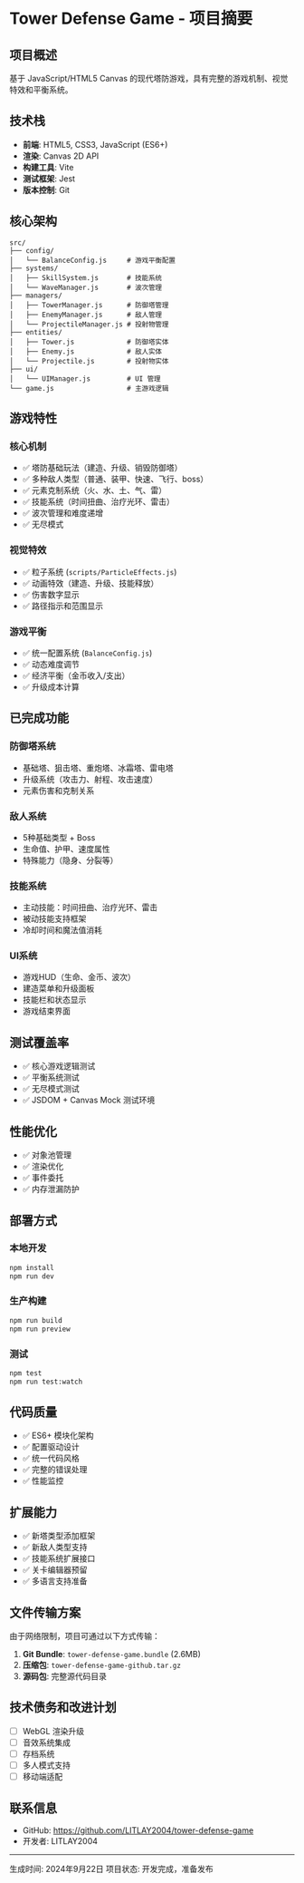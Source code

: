 # Tower Defense Game - 项目摘要

## 项目概述
基于 JavaScript/HTML5 Canvas 的现代塔防游戏，具有完整的游戏机制、视觉特效和平衡系统。

## 技术栈
- **前端**: HTML5, CSS3, JavaScript (ES6+)
- **渲染**: Canvas 2D API
- **构建工具**: Vite
- **测试框架**: Jest
- **版本控制**: Git

## 核心架构
```
src/
├── config/
│   └── BalanceConfig.js     # 游戏平衡配置
├── systems/
│   ├── SkillSystem.js       # 技能系统
│   └── WaveManager.js       # 波次管理
├── managers/
│   ├── TowerManager.js      # 防御塔管理
│   ├── EnemyManager.js      # 敌人管理
│   └── ProjectileManager.js # 投射物管理
├── entities/
│   ├── Tower.js             # 防御塔实体
│   ├── Enemy.js             # 敌人实体
│   └── Projectile.js        # 投射物实体
├── ui/
│   └── UIManager.js         # UI 管理
└── game.js                  # 主游戏逻辑
```

## 游戏特性

### 核心机制
- ✅ 塔防基础玩法（建造、升级、销毁防御塔）
- ✅ 多种敌人类型（普通、装甲、快速、飞行、boss）
- ✅ 元素克制系统（火、水、土、气、雷）
- ✅ 技能系统（时间扭曲、治疗光环、雷击）
- ✅ 波次管理和难度递增
- ✅ 无尽模式

### 视觉特效
- ✅ 粒子系统 (`scripts/ParticleEffects.js`)
- ✅ 动画特效（建造、升级、技能释放）
- ✅ 伤害数字显示
- ✅ 路径指示和范围显示

### 游戏平衡
- ✅ 统一配置系统 (`BalanceConfig.js`)
- ✅ 动态难度调节
- ✅ 经济平衡（金币收入/支出）
- ✅ 升级成本计算

## 已完成功能

### 防御塔系统
- 基础塔、狙击塔、重炮塔、冰霜塔、雷电塔
- 升级系统（攻击力、射程、攻击速度）
- 元素伤害和克制关系

### 敌人系统  
- 5种基础类型 + Boss
- 生命值、护甲、速度属性
- 特殊能力（隐身、分裂等）

### 技能系统
- 主动技能：时间扭曲、治疗光环、雷击
- 被动技能支持框架
- 冷却时间和魔法值消耗

### UI系统
- 游戏HUD（生命、金币、波次）
- 建造菜单和升级面板
- 技能栏和状态显示
- 游戏结束界面

## 测试覆盖率
- ✅ 核心游戏逻辑测试
- ✅ 平衡系统测试  
- ✅ 无尽模式测试
- ✅ JSDOM + Canvas Mock 测试环境

## 性能优化
- ✅ 对象池管理
- ✅ 渲染优化
- ✅ 事件委托
- ✅ 内存泄漏防护

## 部署方式

### 本地开发
```bash
npm install
npm run dev
```

### 生产构建
```bash
npm run build
npm run preview
```

### 测试
```bash
npm test
npm run test:watch
```

## 代码质量
- ✅ ES6+ 模块化架构
- ✅ 配置驱动设计
- ✅ 统一代码风格
- ✅ 完整的错误处理
- ✅ 性能监控

## 扩展能力
- ✅ 新塔类型添加框架
- ✅ 新敌人类型支持
- ✅ 技能系统扩展接口
- ✅ 关卡编辑器预留
- ✅ 多语言支持准备

## 文件传输方案
由于网络限制，项目可通过以下方式传输：

1. **Git Bundle**: `tower-defense-game.bundle` (2.6MB)
2. **压缩包**: `tower-defense-game-github.tar.gz`
3. **源码包**: 完整源代码目录

## 技术债务和改进计划
- [ ] WebGL 渲染升级
- [ ] 音效系统集成
- [ ] 存档系统
- [ ] 多人模式支持
- [ ] 移动端适配

## 联系信息
- GitHub: https://github.com/LITLAY2004/tower-defense-game
- 开发者: LITLAY2004

---
生成时间: 2024年9月22日
项目状态: 开发完成，准备发布

